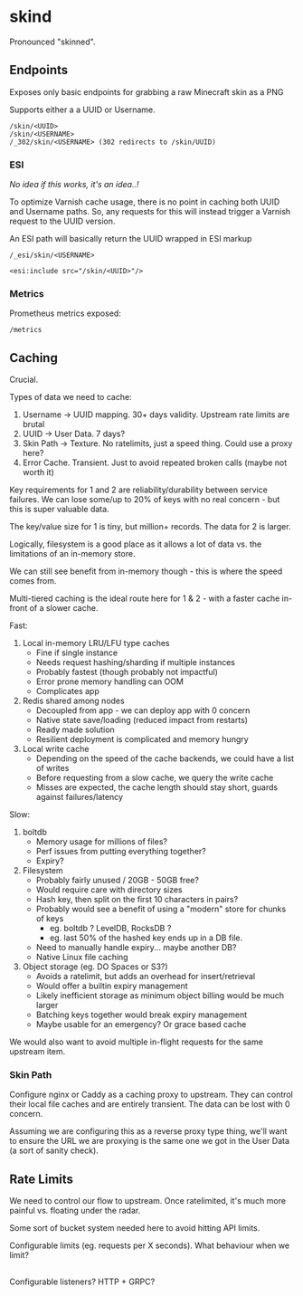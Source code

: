 # skind

Pronounced "skinned".


## Endpoints

Exposes only basic endpoints for grabbing a raw Minecraft skin as a PNG

Supports either a a UUID or Username. 

```
/skin/<UUID>
/skin/<USERNAME>
/_302/skin/<USERNAME> (302 redirects to /skin/UUID)
```

### ESI

_No idea if this works, it's an idea..!_

To optimize Varnish cache usage, there is no point in caching both UUID and Username paths. So, any requests for this will instead trigger a Varnish request to the UUID version.

An ESI path will basically return the UUID wrapped in ESI markup
```
/_esi/skin/<USERNAME>
```

```
<esi:include src="/skin/<UUID>"/>
```

### Metrics

Prometheus metrics exposed:

```
/metrics
```

## Caching

Crucial.

Types of data we need to cache:

1. Username -> UUID mapping. 30+ days validity. Upstream rate limits are brutal
2. UUID -> User Data. 7 days?
3. Skin Path -> Texture. No ratelimits, just a speed thing. Could use a proxy here?
4. Error Cache. Transient. Just to avoid repeated broken calls (maybe not worth it)

Key requirements for 1 and 2 are reliability/durability between service failures. We can lose some/up to 20% of keys with no real concern - but this is super valuable data.

The key/value size for 1 is tiny, but million+ records. The data for 2 is larger.

Logically, filesystem is a good place as it allows a lot of data vs. the limitations of an in-memory store.

We can still see benefit from in-memory though - this is where the speed comes from.

Multi-tiered caching is the ideal route here for 1 & 2 - with a faster cache in-front of a slower cache.

Fast:
1. Local in-memory LRU/LFU type caches
    * Fine if single instance
    * Needs request hashing/sharding if multiple instances
    * Probably fastest (though probably not impactful)
    * Error prone memory handling can OOM
    * Complicates app
2. Redis shared among nodes
    * Decoupled from app - we can deploy app with 0 concern
    * Native state save/loading (reduced impact from restarts)
    * Ready made solution
    * Resilient deployment is complicated and memory hungry
3. Local write cache
    * Depending on the speed of the cache backends, we could have a list of writes
    * Before requesting from a slow cache, we query the write cache
    * Misses are expected, the cache length should stay short, guards against failures/latency


Slow:
1. boltdb
    * Memory usage for millions of files?
    * Perf issues from putting everything together?
    * Expiry?
2. Filesystem
    * Probably fairly unused / 20GB - 50GB free?
    * Would require care with directory sizes
    * Hash key, then split on the first 10 characters in pairs?
    * Probably would see a benefit of using a "modern" store for chunks of keys
        * eg. boltdb ? LevelDB, RocksDB ?
        * eg. last 50% of the hashed key ends up in a DB file.
    * Need to manually handle expiry... maybe another DB?
    * Native Linux file caching
3. Object storage (eg. DO Spaces or S3?)
    * Avoids a ratelimit, but adds an overhead for insert/retrieval
    * Would offer a builtin expiry management
    * Likely inefficient storage as minimum object billing would be much larger
    * Batching keys together would break expiry management
    * Maybe usable for an emergency? Or grace based cache


We would also want to avoid multiple in-flight requests for the same upstream item.

### Skin Path

Configure nginx or Caddy as a caching proxy to upstream. They can control their local file caches and are entirely transient. The data can be lost with 0 concern.

Assuming we are configuring this as a reverse proxy type thing, we'll want to ensure the URL we are proxying is the same one we got in the User Data (a sort of sanity check).

## Rate Limits

We need to control our flow to upstream. Once ratelimited, it's much more painful vs. floating under the radar.

Some sort of bucket system needed here to avoid hitting API limits.

Configurable limits (eg. requests per X seconds). What behaviour when we limit?

##

Configurable listeners? HTTP + GRPC?
